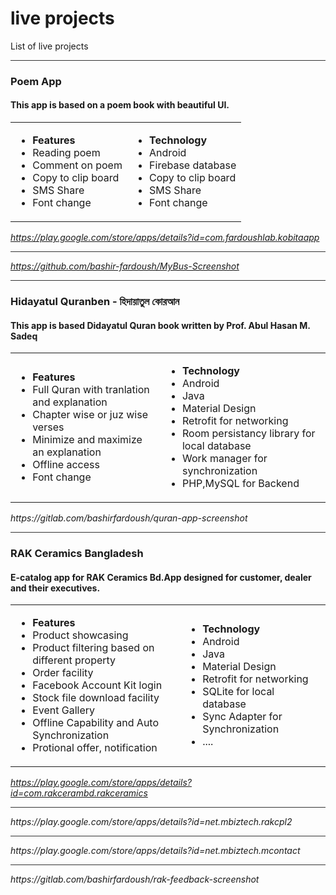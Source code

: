 # live projects
List of live projects
<hr style="height:1px;  border:none; color:#333; background-color:#333;" />
<h3> Poem App</h3>
<h4>This app is based on a poem book with beautiful UI.</h4>
<table >
  <tr>
    <td>
      <ul>
        <li><b>Features</b></br></li>
        <li>Reading poem</li>
        <li>Comment on poem</li>
        <li>Copy to clip board</li>
        <li>SMS Share</li> 
        <li>Font change</li>
      </ul>
    </td>
    <td>
      <ul>
        <li><b>Technology</b></br></li>
        <li>Android</li>
        <li>Firebase database</li>
        <li>Copy to clip board</li>
        <li>SMS Share</li> 
        <li>Font change</li>
      </ul>
    </td>
  </tr>
 </table>

<i> https://play.google.com/store/apps/details?id=com.fardoushlab.kobitaapp </i>
</br>
<hr style="height:1px;  border:none; color:#333; background-color:#333;" />

<i> https://github.com/bashir-fardoush/MyBus-Screenshot</i>

<hr style="height:1px;  border:none; color:#333; background-color:#333;" />

<h3> Hidayatul Quranben - হিদায়াতুল কোরআন</h3>
<h4>This app is based Didayatul Quran book written by Prof. Abul Hasan M. Sadeq</h4>

<table >
  <tr>
    <td>
      <ul>
        <li><b>Features</b></br></li>
        <li>Full Quran with tranlation and explanation</li>
        <li>Chapter wise or juz wise verses</li>
        <li>Minimize and maximize an explanation</li>
        <li>Offline access</li> 
        <li>Font change</li>
      </ul>
    </td>
    <td>
      <ul>
        <li><b>Technology</b></br></li>
        <li>Android</li>
        <li>Java</li>
        <li>Material Design</li>
        <li>Retrofit for networking</li>
        <li>Room persistancy library for local database</li> 
        <li>Work manager for synchronization</li>
        <li>PHP,MySQL for Backend</li>
      </ul>
    </td>
  </tr>
 </table>
<i>https://gitlab.com/bashirfardoush/quran-app-screenshot</i>

<hr style="height:1px;  border:none; color:#333; background-color:#333;" />
<h3>RAK Ceramics Bangladesh</h3>
<h4>E-catalog app for RAK Ceramics Bd.App designed for customer, dealer and their executives.</h4>
<table >
  <tr>
    <td>
      <ul>
        <li><b>Features</b></br></li>
        <li>Product showcasing</li>
        <li>Product filtering based on different property</li>
        <li>Order facility </li>
        <li>Facebook Account Kit login</li>
        <li>Stock file download facility</li> 
        <li>Event Gallery</li>
        <li>Offline Capability and Auto Synchronization</li>
        <li>Protional offer, notification</li>
      </ul>
    </td>
    <td>
      <ul>
        <li><b>Technology</b></br></li>
        <li>Android</li>
        <li>Java</li>
        <li>Material Design</li>
        <li>Retrofit for networking</li>
        <li>SQLite for local database</li>
        <li>Sync Adapter for Synchronization</li>
        <li>....</li>
      </ul>
    </td>
  </tr>
 </table>

<i> https://play.google.com/store/apps/details?id=com.rakcerambd.rakceramics</i>

<hr style="height:1px;  border:none; color:#333; background-color:#333;" />
<i> https://play.google.com/store/apps/details?id=net.mbiztech.rakcpl2 </i>

<hr style="height:1px;  border:none; color:#333; background-color:#333;" />
<i> https://play.google.com/store/apps/details?id=net.mbiztech.mcontact</i>

<hr style="height:1px;  border:none; color:#333; background-color:#333;" />
<i> https://gitlab.com/bashirfardoush/rak-feedback-screenshot </i>



